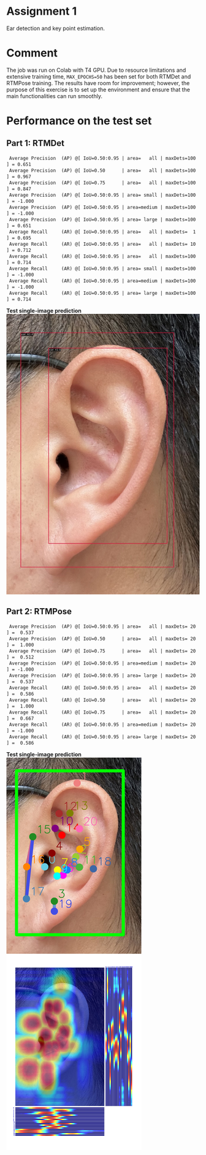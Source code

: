 # Assignment 1
Ear detection and key point estimation.

# Comment
The job was run on Colab with T4 GPU. Due to resource limitations and extensive training time, `MAX_EPOCHS=50` has been set for both RTMDet and RTMPose training. The results have room for improvement; however, the purpose of this exercise is to set up the environment and ensure that the main functionalities can run smoothly.

# Performance on the test set

## Part 1: RTMDet

```
 Average Precision  (AP) @[ IoU=0.50:0.95 | area=   all | maxDets=100 ] = 0.651
 Average Precision  (AP) @[ IoU=0.50      | area=   all | maxDets=100 ] = 0.967
 Average Precision  (AP) @[ IoU=0.75      | area=   all | maxDets=100 ] = 0.847
 Average Precision  (AP) @[ IoU=0.50:0.95 | area= small | maxDets=100 ] = -1.000
 Average Precision  (AP) @[ IoU=0.50:0.95 | area=medium | maxDets=100 ] = -1.000
 Average Precision  (AP) @[ IoU=0.50:0.95 | area= large | maxDets=100 ] = 0.651
 Average Recall     (AR) @[ IoU=0.50:0.95 | area=   all | maxDets=  1 ] = 0.695
 Average Recall     (AR) @[ IoU=0.50:0.95 | area=   all | maxDets= 10 ] = 0.712
 Average Recall     (AR) @[ IoU=0.50:0.95 | area=   all | maxDets=100 ] = 0.714
 Average Recall     (AR) @[ IoU=0.50:0.95 | area= small | maxDets=100 ] = -1.000
 Average Recall     (AR) @[ IoU=0.50:0.95 | area=medium | maxDets=100 ] = -1.000
 Average Recall     (AR) @[ IoU=0.50:0.95 | area= large | maxDets=100 ] = 0.714

```
**Test single-image prediction**
![Detection of Benben's Ear](rtmdet_tiny_ear/benben-ear-rtmdet.jpeg)

## Part 2: RTMPose

```
 Average Precision  (AP) @[ IoU=0.50:0.95 | area=   all | maxDets= 20 ] =  0.537
 Average Precision  (AP) @[ IoU=0.50      | area=   all | maxDets= 20 ] =  1.000
 Average Precision  (AP) @[ IoU=0.75      | area=   all | maxDets= 20 ] =  0.512
 Average Precision  (AP) @[ IoU=0.50:0.95 | area=medium | maxDets= 20 ] = -1.000
 Average Precision  (AP) @[ IoU=0.50:0.95 | area= large | maxDets= 20 ] =  0.537
 Average Recall     (AR) @[ IoU=0.50:0.95 | area=   all | maxDets= 20 ] =  0.586
 Average Recall     (AR) @[ IoU=0.50      | area=   all | maxDets= 20 ] =  1.000
 Average Recall     (AR) @[ IoU=0.75      | area=   all | maxDets= 20 ] =  0.667
 Average Recall     (AR) @[ IoU=0.50:0.95 | area=medium | maxDets= 20 ] = -1.000
 Average Recall     (AR) @[ IoU=0.50:0.95 | area= large | maxDets= 20 ] =  0.586
```
**Test single-image prediction**
![Key point estimation of Benben's Ear](rtmpose-s-ear/benben-ear-rtmpose.jpeg)